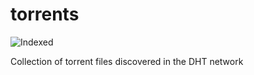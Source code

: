 torrents 
========
![Indexed](https://img.shields.io/badge/indexed-92533-blue)

Collection of torrent files discovered in the DHT network
